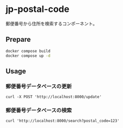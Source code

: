 # jp-postal-code

郵便番号から住所を検索するコンポーネント。

## Prepare

```sh
docker compose build
docker compose up -d
```

## Usage

### 郵便番号データベースの更新

```
curl -X POST 'http://localhost:8000/update'
```

### 郵便番号データベースの検索

```
curl 'http://localhost:8000/search?postal_code=123'
```

